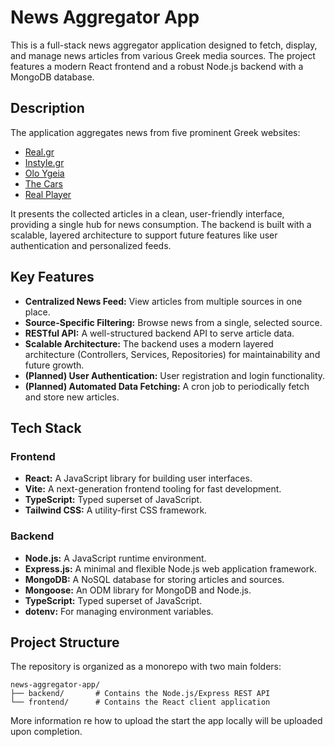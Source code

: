# News Aggregator App

This is a full-stack news aggregator application designed to fetch, display, and manage news articles from various Greek media sources. The project features a modern React frontend and a robust Node.js backend with a MongoDB database.

## Description

The application aggregates news from five prominent Greek websites:
*   [Real.gr](https://www.real.gr)
*   [Instyle.gr](https://www.instyle.gr)
*   [Olo Ygeia](https://www.oloygeia.gr)
*   [The Cars](https://www.thecars.gr)
*   [Real Player](https://player.real.gr/)

It presents the collected articles in a clean, user-friendly interface, providing a single hub for news consumption. The backend is built with a scalable, layered architecture to support future features like user authentication and personalized feeds.

## Key Features

*   **Centralized News Feed:** View articles from multiple sources in one place.
*   **Source-Specific Filtering:** Browse news from a single, selected source.
*   **RESTful API:** A well-structured backend API to serve article data.
*   **Scalable Architecture:** The backend uses a modern layered architecture (Controllers, Services, Repositories) for maintainability and future growth.
*   **(Planned) User Authentication:** User registration and login functionality.
*   **(Planned) Automated Data Fetching:** A cron job to periodically fetch and store new articles.

## Tech Stack

### Frontend
*   **React:** A JavaScript library for building user interfaces.
*   **Vite:** A next-generation frontend tooling for fast development.
*   **TypeScript:** Typed superset of JavaScript.
*   **Tailwind CSS:** A utility-first CSS framework.

### Backend
*   **Node.js:** A JavaScript runtime environment.
*   **Express.js:** A minimal and flexible Node.js web application framework.
*   **MongoDB:** A NoSQL database for storing articles and sources.
*   **Mongoose:** An ODM library for MongoDB and Node.js.
*   **TypeScript:** Typed superset of JavaScript.
*   **dotenv:** For managing environment variables.

## Project Structure

The repository is organized as a monorepo with two main folders:

```
news-aggregator-app/
├── backend/       # Contains the Node.js/Express REST API
└── frontend/      # Contains the React client application
```

More information re how to upload the start the app locally will be uploaded upon completion. 
